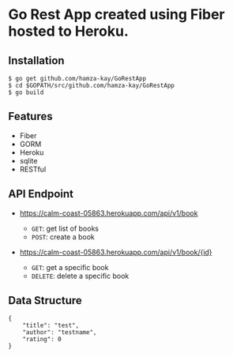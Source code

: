 # Go Rest App created using Fiber hosted to Heroku.


## Installation
```
$ go get github.com/hamza-kay/GoRestApp
$ cd $GOPATH/src/github.com/hamza-kay/GoRestApp
$ go build
```

## Features

- Fiber 
- GORM
- Heroku
- sqlite
- RESTful

## API Endpoint

- https://calm-coast-05863.herokuapp.com/api/v1/book
  - ```GET```: get list of books
  - ```POST```: create a book

- https://calm-coast-05863.herokuapp.com/api/v1/book/{id}
  - ```GET```: get a specific book
  - ```DELETE```: delete a specific book


## Data Structure

    { 
        "title": "test",
        "author": "testname",
        "rating": 0 
    }










